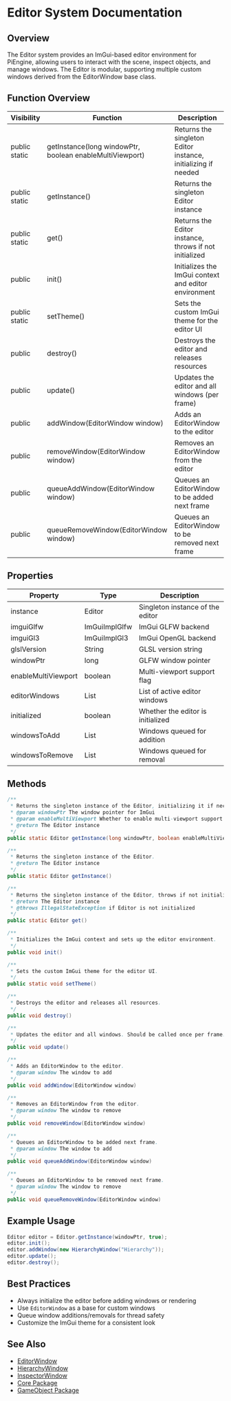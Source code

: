 # Editor System Documentation

## Overview
The Editor system provides an ImGui-based editor environment for PiEngine, allowing users to interact with the scene, inspect objects, and manage windows. The Editor is modular, supporting multiple custom windows derived from the EditorWindow base class.

## Function Overview
| Visibility | Function | Description |
|------------|----------|-------------|
| public static | getInstance(long windowPtr, boolean enableMultiViewport) | Returns the singleton Editor instance, initializing if needed |
| public static | getInstance() | Returns the singleton Editor instance |
| public static | get() | Returns the Editor instance, throws if not initialized |
| public | init() | Initializes the ImGui context and editor environment |
| public static | setTheme() | Sets the custom ImGui theme for the editor UI |
| public | destroy() | Destroys the editor and releases resources |
| public | update() | Updates the editor and all windows (per frame) |
| public | addWindow(EditorWindow window) | Adds an EditorWindow to the editor |
| public | removeWindow(EditorWindow window) | Removes an EditorWindow from the editor |
| public | queueAddWindow(EditorWindow window) | Queues an EditorWindow to be added next frame |
| public | queueRemoveWindow(EditorWindow window) | Queues an EditorWindow to be removed next frame |

## Properties
| Property | Type | Description |
|----------|------|-------------|
| instance | Editor | Singleton instance of the editor |
| imguiGlfw | ImGuiImplGlfw | ImGui GLFW backend |
| imguiGl3 | ImGuiImplGl3 | ImGui OpenGL backend |
| glslVersion | String | GLSL version string |
| windowPtr | long | GLFW window pointer |
| enableMultiViewport | boolean | Multi-viewport support flag |
| editorWindows | List<EditorWindow> | List of active editor windows |
| initialized | boolean | Whether the editor is initialized |
| windowsToAdd | List<EditorWindow> | Windows queued for addition |
| windowsToRemove | List<EditorWindow> | Windows queued for removal |

## Methods
```java
/**
 * Returns the singleton instance of the Editor, initializing it if necessary.
 * @param windowPtr The window pointer for ImGui
 * @param enableMultiViewport Whether to enable multi-viewport support
 * @return The Editor instance
 */
public static Editor getInstance(long windowPtr, boolean enableMultiViewport)

/**
 * Returns the singleton instance of the Editor.
 * @return The Editor instance
 */
public static Editor getInstance()

/**
 * Returns the singleton instance of the Editor, throws if not initialized.
 * @return The Editor instance
 * @throws IllegalStateException if Editor is not initialized
 */
public static Editor get()

/**
 * Initializes the ImGui context and sets up the editor environment.
 */
public void init()

/**
 * Sets the custom ImGui theme for the editor UI.
 */
public static void setTheme()

/**
 * Destroys the editor and releases all resources.
 */
public void destroy()

/**
 * Updates the editor and all windows. Should be called once per frame.
 */
public void update()

/**
 * Adds an EditorWindow to the editor.
 * @param window The window to add
 */
public void addWindow(EditorWindow window)

/**
 * Removes an EditorWindow from the editor.
 * @param window The window to remove
 */
public void removeWindow(EditorWindow window)

/**
 * Queues an EditorWindow to be added next frame.
 * @param window The window to add
 */
public void queueAddWindow(EditorWindow window)

/**
 * Queues an EditorWindow to be removed next frame.
 * @param window The window to remove
 */
public void queueRemoveWindow(EditorWindow window)
```

## Example Usage
```java
Editor editor = Editor.getInstance(windowPtr, true);
editor.init();
editor.addWindow(new HierarchyWindow("Hierarchy"));
editor.update();
editor.destroy();
```

## Best Practices
- Always initialize the editor before adding windows or rendering
- Use `EditorWindow` as a base for custom windows
- Queue window additions/removals for thread safety
- Customize the ImGui theme for a consistent look

## See Also
- [EditorWindow](EditorWindow.md)
- [HierarchyWindow](HierarchyWindow.md)
- [InspectorWindow](InspectorWindow.md)
- [Core Package](../Core/README.md)
- [GameObject Package](../GameObject/README.md)
